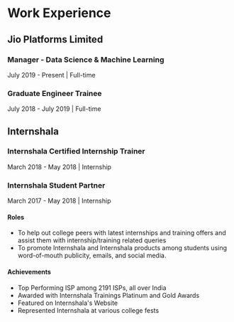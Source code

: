 # Work Experience

## Jio Platforms Limited
### Manager - Data Science & Machine Learning
July 2019 - Present | Full-time

### Graduate Engineer Trainee
July 2018 - July 2019 | Full-time

## Internshala
### Internshala Certified Internship Trainer
March 2018 - May 2018 | Internship

### Internshala Student Partner
March 2017 - May 2018 | Internship  
#### Roles
- To help out college peers with latest internships and training offers and assist them with internship/training related queries
- To promote Internshala and Internshala products among students using word-of-mouth publicity, emails, and social media.

#### Achievements
- Top Performing ISP among 2191 ISPs, all over India
- Awarded with Internshala Trainings Platinum and Gold Awards
- Featured on Internshala's Website
- Represented Internshala at various college fests
